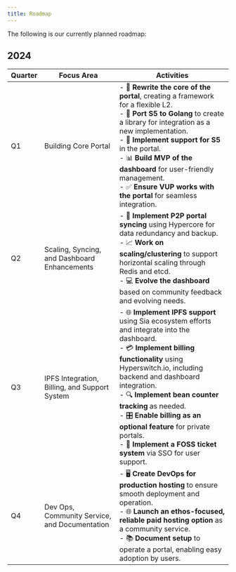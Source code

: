 ```yaml
---  
title: Roadmap
---
```


The following is our currently planned roadmap:

## 2024

| Quarter | Focus Area                                    | Activities                                                                                                                                                                                                                                                                                                                                                                                                                                                                                                                                                                                                                                                                             |
|---------|-----------------------------------------------|-----------------------------------------------------------------------------------------------------------------------------------------------------------------------------------------------------------------------------------------------------------------------------------------------------------------------------------------------------------------------------------------------------------------------------------------------------------------------------------------------------------------------------------------------------------------------------------------------------------------------------------------------------------------------------------------|
| Q1      | Building Core Portal                          | - 📝 **Rewrite the core of the portal**, creating a framework for a flexible L2.<br>- 🚀 **Port S5 to Golang** to create a library for integration as a new implementation.<br>- 🔌 **Implement support for S5** in the portal.<br>- 📊 **Build MVP of the dashboard** for user-friendly management.<br>- ✅ **Ensure VUP works with the portal** for seamless integration.                                                                                                                                                                                                                                                                                                                   |
| Q2      | Scaling, Syncing, and Dashboard Enhancements  | - 🔄 **Implement P2P portal syncing** using Hypercore for data redundancy and backup.<br>- 📈 **Work on scaling/clustering** to support horizontal scaling through Redis and etcd.<br>- 💻 **Evolve the dashboard** based on community feedback and evolving needs.                                                                                                                                                                                                                                                                                                                                                                                                                      |
| Q3      | IPFS Integration, Billing, and Support System | - 🌐 **Implement IPFS support** using Sia ecosystem efforts and integrate into the dashboard.<br>- 💳 **Implement billing functionality** using Hyperswitch.io, including backend and dashboard integration.<br>- 🔍 **Implement bean counter tracking** as needed.<br>- 🎛️ **Enable billing as an optional feature** for private portals.<br>- 🎫 **Implement a FOSS ticket system** via SSO for user support.                                                                                                                                                                                                                                                                             |
| Q4      | Dev Ops, Community Service, and Documentation | - 🖥️ **Create DevOps for production hosting** to ensure smooth deployment and operation.<br>- 🌐 **Launch an ethos-focused, reliable paid hosting option** as a community service.<br>- 📚 **Document setup** to operate a portal, enabling easy adoption by users.                                                                                                                                                                                                                                                                                                                                                                                                                   |
